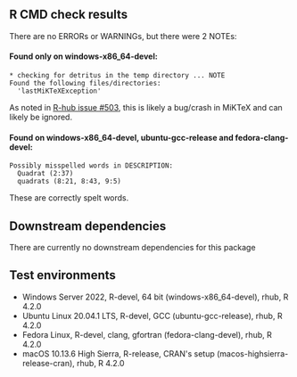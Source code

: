 ## R CMD check results
There are no ERRORs or WARNINGs, but there were 2 NOTEs:

#### Found only on windows-x86_64-devel:

```
* checking for detritus in the temp directory ... NOTE
Found the following files/directories:
  'lastMiKTeXException'
```

As noted in [R-hub issue #503](https://github.com/r-hub/rhub/issues/503), this is likely a bug/crash in MiKTeX and can likely be ignored.


#### Found on windows-x86_64-devel, ubuntu-gcc-release and fedora-clang-devel:
 
```
Possibly misspelled words in DESCRIPTION:
  Quadrat (2:37)
  quadrats (8:21, 8:43, 9:5)
```
  
These are correctly spelt words.

## Downstream dependencies
There are currently no downstream dependencies for this package


## Test environments
- Windows Server 2022, R-devel, 64 bit (windows-x86_64-devel), rhub, R 4.2.0 
- Ubuntu Linux 20.04.1 LTS, R-devel, GCC (ubuntu-gcc-release), rhub, R 4.2.0
- Fedora Linux, R-devel, clang, gfortran (fedora-clang-devel), rhub, R 4.2.0
- macOS 10.13.6 High Sierra, R-release, CRAN's setup (macos-highsierra-release-cran), rhub, R 4.2.0
